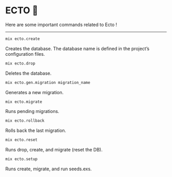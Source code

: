 # ECTO 🐢

Here are some important commands related to Ecto !

---

```bash
mix ecto.create
```

Creates the database. The database name is defined in the project’s configuration files.

```bash
mix ecto.drop
```

Deletes the database.

```bash
mix ecto.gen.migration migration_name
```

Generates a new migration.

```bash
mix ecto.migrate
```

Runs pending migrations.

```bash
mix ecto.rollback
```

Rolls back the last migration.

```bash
mix ecto.reset
```

Runs drop, create, and migrate (reset the DB).

```bash
mix ecto.setup
```

Runs create, migrate, and run seeds.exs.